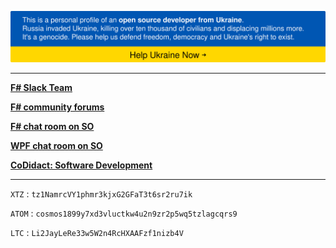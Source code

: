 [![SWUbanner](https://raw.githubusercontent.com/vshymanskyy/StandWithUkraine/main/banner-personal-page.svg)](https://vshymanskyy.github.io/StandWithUkraine)

---
[**F# Slack Team**](https://fsharp.org/guides/slack/)

[**F# community forums**](https://forums.fsharp.org)

[**F# chat room on SO**](https://chat.stackoverflow.com/rooms/51909/f)

[**WPF chat room on SO**](https://chat.stackoverflow.com/rooms/18165/wpf)

[**CoDidact: Software Development**](https://software.codidact.com)

-----------

`XTZ` : `tz1NamrcVY1phmr3kjxG2GFaT3t6sr2ru7ik`

`ATOM` : `cosmos1899y7xd3vluctkw4u2n9zr2p5wq5tzlagcqrs9`

`LTC` : `Li2JayLeRe33w5W2n4RcHXAAFzf1nizb4V`
